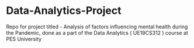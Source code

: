 # Data-Analytics-Project
Repo for project titled - Analysis of factors influencing mental health during the Pandemic, done as a part of the Data Analytics ( UE19CS312 ) course at PES University
